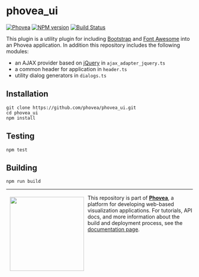 phovea_ui 
=====================
[![Phovea][phovea-image]][phovea-url] [![NPM version][npm-image]][npm-url] [![Build Status][circleci-image]][circleci-url]

This plugin is a utility plugin for including [Bootstrap](http://getbootstrap.com/) and [Font Awesome](http://fontawesome.io) into an Phovea application. In addition this repository includes the following modules:
 
 * an AJAX provider based on [jQuery](http://jquery.com/) in `ajax_adapter_jquery.ts`
 * a common header for application in `header.ts`
 * utility dialog generators in `dialogs.ts`

Installation
------------

```
git clone https://github.com/phovea/phovea_ui.git
cd phovea_ui
npm install
```

Testing
-------

```
npm test
```

Building
--------

```
npm run build
```



***

<a href="https://caleydo.org"><img src="http://caleydo.org/assets/images/logos/caleydo.svg" align="left" width="200px" hspace="10" vspace="6"></a>
This repository is part of **[Phovea](http://phovea.caleydo.org/)**, a platform for developing web-based visualization applications. For tutorials, API docs, and more information about the build and deployment process, see the [documentation page](http://phovea.caleydo.org).


[phovea-image]: https://img.shields.io/badge/Phovea-Client%20Plugin-F47D20.svg
[phovea-url]: https://phovea.caleydo.org
[npm-image]: https://badge.fury.io/js/phovea_ui.svg
[npm-url]: https://npmjs.org/package/phovea_ui
[circleci-image]: https://circleci.com/gh/phovea/phovea_ui.svg?style=shield
[circleci-url]: https://circleci.com/gh/phovea/phovea_ui
